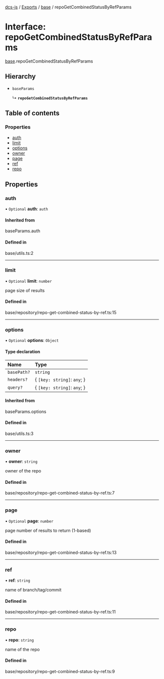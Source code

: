 [dcs-js](../README.md) / [Exports](../modules.md) / [base](../modules/base.md) / repoGetCombinedStatusByRefParams

# Interface: repoGetCombinedStatusByRefParams

[base](../modules/base.md).repoGetCombinedStatusByRefParams

## Hierarchy

- `baseParams`

  ↳ **`repoGetCombinedStatusByRefParams`**

## Table of contents

### Properties

- [auth](base.repoGetCombinedStatusByRefParams.md#auth)
- [limit](base.repoGetCombinedStatusByRefParams.md#limit)
- [options](base.repoGetCombinedStatusByRefParams.md#options)
- [owner](base.repoGetCombinedStatusByRefParams.md#owner)
- [page](base.repoGetCombinedStatusByRefParams.md#page)
- [ref](base.repoGetCombinedStatusByRefParams.md#ref)
- [repo](base.repoGetCombinedStatusByRefParams.md#repo)

## Properties

### <a id="auth" name="auth"></a> auth

• `Optional` **auth**: `auth`

#### Inherited from

baseParams.auth

#### Defined in

base/utils.ts:2

___

### <a id="limit" name="limit"></a> limit

• `Optional` **limit**: `number`

page size of results

#### Defined in

base/repository/repo-get-combined-status-by-ref.ts:15

___

### <a id="options" name="options"></a> options

• `Optional` **options**: `Object`

#### Type declaration

| Name | Type |
| :------ | :------ |
| `basePath?` | `string` |
| `headers?` | { `[key: string]`: `any`;  } |
| `query?` | { `[key: string]`: `any`;  } |

#### Inherited from

baseParams.options

#### Defined in

base/utils.ts:3

___

### <a id="owner" name="owner"></a> owner

• **owner**: `string`

owner of the repo

#### Defined in

base/repository/repo-get-combined-status-by-ref.ts:7

___

### <a id="page" name="page"></a> page

• `Optional` **page**: `number`

page number of results to return (1-based)

#### Defined in

base/repository/repo-get-combined-status-by-ref.ts:13

___

### <a id="ref" name="ref"></a> ref

• **ref**: `string`

name of branch/tag/commit

#### Defined in

base/repository/repo-get-combined-status-by-ref.ts:11

___

### <a id="repo" name="repo"></a> repo

• **repo**: `string`

name of the repo

#### Defined in

base/repository/repo-get-combined-status-by-ref.ts:9
